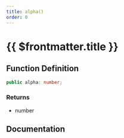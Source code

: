 ```yaml
---
title: alpha()
order: 0
---
```


# {{ $frontmatter.title }}

## Function Definition

```ts
public alpha: number;
```

### Returns

* number

## Documentation

<!--@include: ./parts/alpha.md-->
